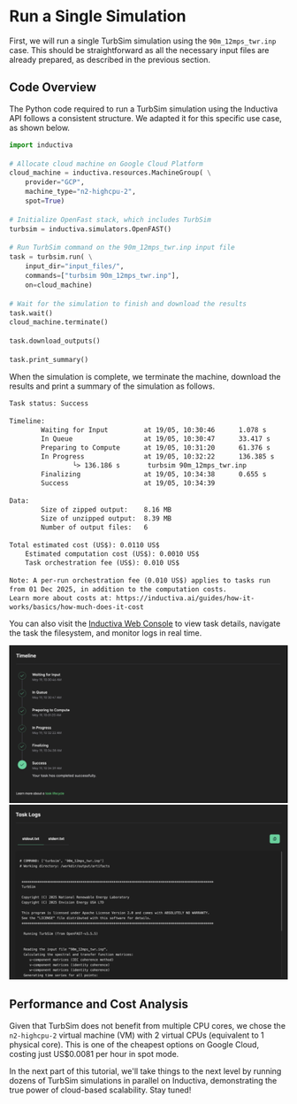 # Run a Single Simulation
First, we will run a single TurbSim simulation using the `90m_12mps_twr.inp`
case. This should be straightforward as all the necessary input files are
already prepared, as described in the previous section.

## Code Overview
The Python code required to run a TurbSim simulation using the Inductiva API follows a consistent structure. We adapted it for this specific use case, as shown below.

```python
import inductiva

# Allocate cloud machine on Google Cloud Platform
cloud_machine = inductiva.resources.MachineGroup( \
    provider="GCP",
    machine_type="n2-highcpu-2",
    spot=True)

# Initialize OpenFast stack, which includes TurbSim
turbsim = inductiva.simulators.OpenFAST()

# Run TurbSim command on the 90m_12mps_twr.inp input file
task = turbsim.run( \
    input_dir="input_files/",
    commands=["turbsim 90m_12mps_twr.inp"],
    on=cloud_machine)

# Wait for the simulation to finish and download the results
task.wait()
cloud_machine.terminate()

task.download_outputs()

task.print_summary()
```

When the simulation is complete, we terminate the machine, download the results and print a summary of the simulation as follows.

```
Task status: Success

Timeline:
        Waiting for Input         at 19/05, 10:30:46      1.078 s
        In Queue                  at 19/05, 10:30:47      33.417 s
        Preparing to Compute      at 19/05, 10:31:20      61.376 s
        In Progress               at 19/05, 10:32:22      136.385 s
                └> 136.186 s       turbsim 90m_12mps_twr.inp
        Finalizing                at 19/05, 10:34:38      0.655 s
        Success                   at 19/05, 10:34:39

Data:
        Size of zipped output:    8.16 MB
        Size of unzipped output:  8.39 MB
        Number of output files:   6

Total estimated cost (US$): 0.0110 US$
	Estimated computation cost (US$): 0.0010 US$
	Task orchestration fee (US$): 0.010 US$

Note: A per-run orchestration fee (0.010 US$) applies to tasks run from 01 Dec 2025, in addition to the computation costs.
Learn more about costs at: https://inductiva.ai/guides/how-it-works/basics/how-much-does-it-cost
```

You can also visit the [Inductiva Web Console](https://console.inductiva.ai/) to view task details, navigate
the task the filesystem, and monitor logs in real time.

![console timeline](../../_static/console_timeline.png)
![console logs](../../_static/console_logs.png)

## Performance and Cost Analysis
Given that TurbSim does not benefit from multiple CPU cores, we chose the `n2-highcpu-2` virtual machine (VM) with 2 virtual CPUs (equivalent to 1 physical core).
This is one of the cheapest options on Google Cloud, costing just US$0.0081 per hour in spot mode.

In the next part of this tutorial, we'll take things to the next level by running dozens of TurbSim simulations in parallel on Inductiva, demonstrating
the true power of cloud-based scalability. Stay tuned!

